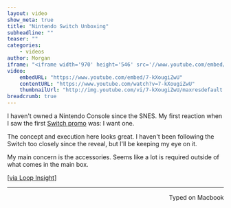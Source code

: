 ```yaml
---
layout: video
show_meta: true
title: "Nintendo Switch Unboxing"
subheadline: ""
teaser: ""
categories:
    - videos
author: Morgan
iframe: "<iframe width='970' height='546' src='//www.youtube.com/embed/7-kXougiZwU' frameborder='0' allowfullscreen></iframe>"
video:
    embedURL: "https://www.youtube.com/embed/7-kXougiZwU"
    contentURL: "https://www.youtube.com/watch?v=7-kXougiZwU"
    thumbnailUrl: "http://img.youtube.com/vi/7-kXougiZwU/maxresdefault.jpg"
breadcrumb: true
---
```


I haven't owned a Nintendo Console since the SNES. My first reaction when I saw the first [Switch promo](https://www.youtube.com/watch?v=f5uik5fgIaI) was: I want one.

 The concept and execution here looks great. I haven't been following the Switch too closely since the reveal, but I'll be keeping my eye on it.

My main concern is the accessories. Seems like a lot is required outside of what comes in the main box.

[[via Loop Insight](http://www.loopinsight.com/2017/02/24/nintendo-switch-unboxing-initial-impressions/)]

---
<p align="right">Typed on Macbook</p>
